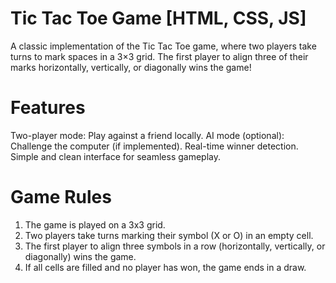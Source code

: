 # Tic Tac Toe Game [HTML, CSS, JS]
A classic implementation of the Tic Tac Toe game, where two players take turns to mark spaces in a 3×3 grid. The first player to align three of their marks horizontally, vertically, or diagonally wins the game! 

# Features
  Two-player mode: Play against a friend locally.
  AI mode (optional): Challenge the computer (if implemented).
  Real-time winner detection.
  Simple and clean interface for seamless gameplay.
  
# Game Rules
1. The game is played on a 3x3 grid.
2. Two players take turns marking their symbol (X or O) in an empty cell.
3. The first player to align three symbols in a row (horizontally, vertically, or diagonally) wins the game.
4. If all cells are filled and no player has won, the game ends in a draw.
